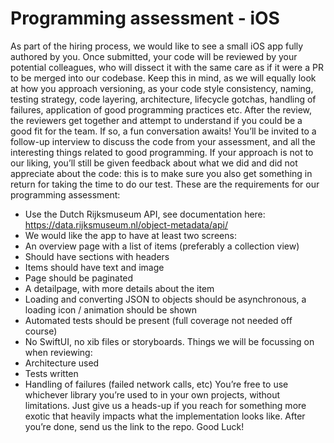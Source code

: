 
# Programming assessment - iOS
As part of the hiring process, we would like to see a small iOS app fully authored by you. Once submitted, your code will be reviewed by your potential colleagues, who will dissect it with the same care as if it were a PR to be merged into our codebase. Keep this in mind, as we will equally look at how you approach versioning, as your code style consistency, naming, testing strategy, code layering, architecture, lifecycle gotchas, handling of failures, application of good programming practices etc.
After the review, the reviewers get together and attempt to understand if you could be a good fit for the team. If so, a fun conversation awaits! You’ll be invited to a follow-up interview to discuss the code from your assessment, and all the interesting things related to good programming. If your approach is not to our liking, you’ll still be given feedback about what we did and did not appreciate about the code: this is to make sure you also get something in return for taking the time to do our test.
These are the requirements for our programming assessment:
- Use the Dutch Rijksmuseum API, see documentation here: https://data.rijksmuseum.nl/object-metadata/api/
- We would like the app to have at least two screens:
- An overview page with a list of items (preferably a collection view)
- Should have sections with headers 
- Items should have text and image 
- Page should be paginated
- A detailpage, with more details about the item
- Loading and converting JSON to objects should be asynchronous, a loading icon / animation
should be shown
- Automated tests should be present (full coverage not needed off course)
- No SwiftUI, no xib files or storyboards.
Things we will be focussing on when reviewing:
- Architecture used
- Tests written
- Handling of failures (failed network calls, etc)
You’re free to use whichever library you’re used to in your own projects, without limitations. Just give us a heads-up if you reach for something more exotic that heavily impacts what the implementation looks like. After you’re done, send us the link to the repo.
Good Luck!

